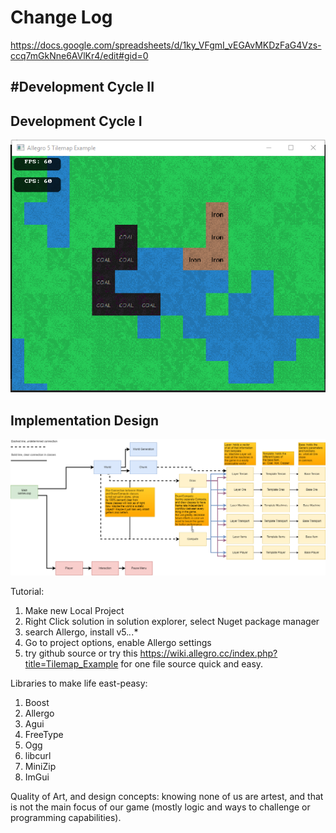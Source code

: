 Change Log
==========
https://docs.google.com/spreadsheets/d/1ky_VFgmI_vEGAvMKDzFaG4Vzs-ccq7mGkNne6AVlKr4/edit#gid=0

#Development Cycle II
---------------------



Development Cycle I
-------------------

![alt text](https://github.com/theisen1337/LogicCapStone/blob/master/Resources/Dev1.PNG?raw=true)

Implementation Design
---------------------

![alt text](https://github.com/theisen1337/LogicCapStone/blob/master/Resources/CapstoneDesign.png?raw=true)



Tutorial:

1. Make new Local Project
2. Right Click solution in solution explorer, select Nuget package manager
3. search Allergo, install v5.*.*.*
4. Go to project options, enable Allergo settings
5. try github source or try this  https://wiki.allegro.cc/index.php?title=Tilemap_Example
   for one file source quick and easy.
   
Libraries to make life east-peasy:

1. Boost
2. Allergo
3. Agui
4. FreeType
5. Ogg
6. libcurl
7. MiniZip
8. ImGui
	
   
Quality of Art, and design concepts:
knowing none of us are artest, and that is not the main focus of our game (mostly logic and ways to challenge or programming capabilities).